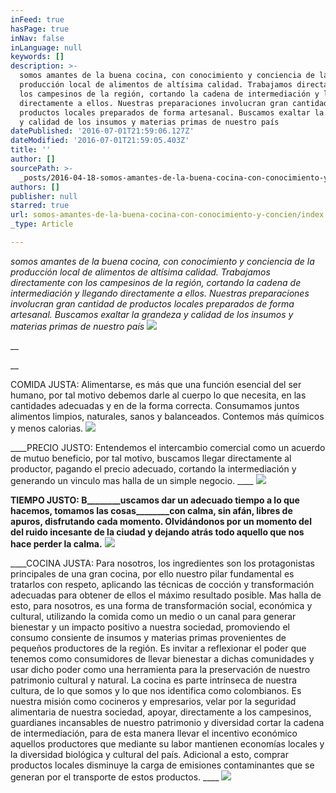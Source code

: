 ```yaml
---
inFeed: true
hasPage: true
inNav: false
inLanguage: null
keywords: []
description: >-
  somos amantes de la buena cocina, con conocimiento y conciencia de la
  producción local de alimentos de altísima calidad. Trabajamos directamente con
  los campesinos de la región, cortando la cadena de intermediación y llegando
  directamente a ellos. Nuestras preparaciones involucran gran cantidad de
  productos locales preparados de forma artesanal. Buscamos exaltar la grandeza
  y calidad de los insumos y materias primas de nuestro país
datePublished: '2016-07-01T21:59:06.127Z'
dateModified: '2016-07-01T21:59:05.403Z'
title: ''
author: []
sourcePath: >-
  _posts/2016-04-18-somos-amantes-de-la-buena-cocina-con-conocimiento-y-concien.md
authors: []
publisher: null
starred: true
url: somos-amantes-de-la-buena-cocina-con-conocimiento-y-concien/index.html
_type: Article

---
```

_somos amantes de la buena cocina, con conocimiento y conciencia de la producción local de alimentos de altísima calidad. Trabajamos directamente con los campesinos de la región, cortando la cadena de intermediación y llegando directamente a ellos. Nuestras preparaciones involucran gran cantidad de productos locales preparados de forma artesanal. Buscamos exaltar la grandeza y calidad de los insumos y materias primas de nuestro país_
![](https://the-grid-user-content.s3-us-west-2.amazonaws.com/e7f96e63-6793-4b88-836e-9cd1817e9016.jpg)

__

__

COMIDA JUSTA: Alimentarse, es más que una función esencial del ser humano, por tal motivo debemos darle al cuerpo lo que necesita, en las cantidades adecuadas y en de la forma correcta. Consumamos juntos alimentos limpios, naturales, sanos y balanceados. Contemos más químicos y menos calorias.
![](https://s3-us-west-2.amazonaws.com/the-grid-img/p/05cf4746cb0dce1d35cd3422d828ea7347c299b9.jpg)

____PRECIO JUSTO: Entendemos el intercambio comercial como un acuerdo de mutuo beneficio, por tal motivo, buscamos llegar directamente al productor, pagando el precio adecuado, cortando la intermediación y generando un vinculo mas halla de un simple negocio. ____
![](https://the-grid-user-content.s3-us-west-2.amazonaws.com/4cb33b11-9818-4694-a0ae-70a8d3edcd47.jpg)

____TIEMPO JUSTO: B________uscamos dar un adecuado tiempo a lo que hacemos, tomamos las cosas________con calma, sin afán, libres de apuros, disfrutando cada momento. Olvidándonos por un momento del del ruido incesante de la ciudad y dejando atrás todo aquello que nos hace perder la calma.____
![](https://the-grid-user-content.s3-us-west-2.amazonaws.com/9ade7092-04ca-46c0-b6f7-0ce7601a6289.jpg)

____COCINA JUSTA: Para nosotros, los ingredientes son los protagonistas
principales de una gran cocina, por ello nuestro pilar fundamental es tratarlos
con respeto, aplicando las técnicas de cocción y transformación adecuadas
para obtener de ellos el máximo resultado posible. Mas halla de esto, para
nosotros, es una forma de transformación social, económica y cultural,
utilizando la comida como un medio o un canal para generar bienestar y un
impacto positivo a nuestra sociedad, promoviendo el consumo consiente de
insumos y materias primas provenientes de pequeños productores de la región.
Es invitar a reflexionar el poder que tenemos como consumidores de llevar
bienestar a dichas comunidades y usar dicho poder como una herramienta para
la preservación de nuestro patrimonio cultural y natural.
La cocina es parte intrínseca de nuestra cultura, de lo que somos y lo que nos
identifica como colombianos. Es nuestra misión como cocineros y empresarios,
velar por la seguridad alimentaria de nuestra sociedad, apoyar, directamente a
los campesinos, guardianes incansables de nuestro patrimonio y diversidad
cortar la cadena de intermediación, para de esta manera llevar el incentivo
económico aquellos productores que mediante su labor mantienen economías
locales y la diversidad biológica y cultural del país. Adicional a esto, comprar
productos locales disminuye la carga de emisiones contaminantes que se
generan por el transporte de estos productos. ____
![](https://the-grid-user-content.s3-us-west-2.amazonaws.com/de35e44c-f607-447a-960e-695870ee72ff.jpg)